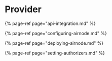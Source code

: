 # Provider

{% page-ref page="api-integration.md" %}

{% page-ref page="configuring-airnode.md" %}

{% page-ref page="deploying-airnode.md" %}

{% page-ref page="setting-authorizers.md" %}



